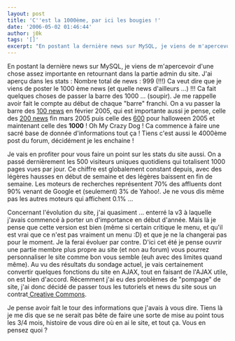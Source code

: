 ```yaml
---
layout: post
title: 'C''est la 1000ème, par ici les bougies !'
date: '2006-05-02 01:46:44'
author: j0k
tags: '[]'
excerpt: "En postant la dernière news sur MySQL, je viens de m'apercevoir d'une chose assez importante en retournant dans la partie admin du site. J'ai aperçu dans les stats : Nombre total de news : 999 (!!!)     \nCa veut dire que je viens de poster le 1000 ème news (et quelle news d'ailleurs ...) !!! Ca fait quelques choses de passer la barre des 1000 ... (soupir). Je me      …"
---
```


En postant la dernière news sur MySQL, je viens de m'apercevoir d'une chose assez importante en retournant dans la partie admin du site. J'ai aperçu dans les stats : Nombre total de news : 999 (!!!)
Ca veut dire que je viens de poster le 1000 ème news (et quelle news d'ailleurs ...) !!! Ca fait quelques choses de passer la barre des 1000 ... (soupir). Je me rappelle avoir fait le compte au début de chaque &quot;barre&quot; franchi. On a vu passer la barre des [100 news](http://www.j0k3r.net/news-100-ieme-news-sur-j0k3r-n3t-161.html) en février 2005, qui est importante aussi je pense, celle des [200 news](http://www.j0k3r.net/news-j0k3r-n3t-un-nouveau-cap-atteint-297.html) fin mars 2005 puis celle des [600](http://www.j0k3r.net/news-la-barre-des-600-news-aux-couleurs-d-halloween-782.html) pour halloween 2005 et maintenant celle des **1000** ! Oh My Crazy Dog !   Ca commence à faire une sacré base de donnée d'informations tout ça ! Tiens c'est aussi le 4000ème post du forum, décidément je les enchaine !

Je vais en profiter pour vous faire un point sur les stats du site aussi. On a passé dernièrement les 500 visiteurs uniques quotidiens qui totalisent 1000 pages vues par jour. Ce chiffre est globalement constant depuis, avec des légères hausses en début de semaine et des légères baissent en fin de semaine. Les moteurs de recherches représentent 70% des affluents dont 90% venant de Google et (seulement) 3% de Yahoo!. Je ne vous dis même pas les autres moteurs qui affichent 0.1% ...

Concernant l'évolution du site, j'ai quasiment ... enterré la v3 à laquelle j'avais commencé à porter un d'importance en début d'année. Mais là je pense que cette version est bien (même si certain critique le menu, et qu'il est vrai que ce n'est pas vraiment un menu :D) et que je ne la changerai pas pour le moment. Je la ferai évoluer par contre. D'ici cet été je pense ouvrir une partie membre plus propre au site (et non au forum) vous pourrez personnaliser le site comme bon vous semble (euh avec des limites quand même).    Au vu des résultats du sondage actuel, je vais certainement convertir quelques fonctions du site en AJAX, tout en faisant de l'AJAX utile, on est bien d'accord.   Récemment j'ai eu des problèmes de &quot;pompage&quot; de site, j'ai donc décidé de passer tous les tutoriels et news du site sous un contrat[ Creative Commons](http://www.j0k3r.net/copyright.html).

Je pense avoir fait le tour des informations que j'avais à vous dire. Tiens là je me dis que se ne serait pas bête de faire une sorte de mise au point tous les 3/4 mois, histoire de vous dire où en ai le site, et tout ça.   Vous en pensez quoi ?
